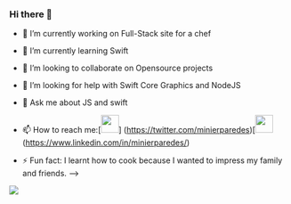 ### Hi there 👋


- 🔭 I’m currently working on  Full-Stack site for a chef
- 🌱 I’m currently learning  Swift
- 👯 I’m looking to collaborate on Opensource projects 
- 🤔 I’m looking for help with Swift Core Graphics and NodeJS
- 💬 Ask me about JS and swift 
- 📫 How to reach me:[<img height="32" width="32" src="https://cdn.jsdelivr.net/npm/simple-icons@v3/icons/twitter.svg" />]   (https://twitter.com/minierparedes)[<img height="32" width="32" src="https://cdn.jsdelivr.net/npm/simple-icons@v3/icons/linkedin.svg" />(https://www.linkedin.com/in/minierparedes/)


- ⚡ Fun fact: I learnt how to cook because I wanted to impress my family and friends.
-->

<img align="left" src="http://github-readme-stats.minierparedes.vercel.app/api?username=minierparedes&show_icons=true&hide_border=true"/>

